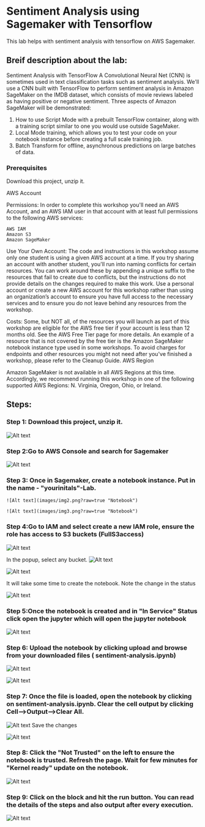 # Sentiment Analysis using Sagemaker with Tensorflow


This lab helps with sentiment analysis with tensorflow on AWS Sagemaker.

## Breif description about the lab: 
Sentiment Analysis with TensorFlow
A Convolutional Neural Net (CNN) is sometimes used in text classification tasks such as sentiment analysis. We'll use a CNN built with TensorFlow to perform sentiment analysis in Amazon SageMaker on the IMDB dataset, which consists of movie reviews labeled as having positive or negative sentiment. Three aspects of Amazon SageMaker will be demonstrated:

1) How to use Script Mode with a prebuilt TensorFlow container, along with a training script similar to one you would use outside SageMaker.
2) Local Mode training, which allows you to test your code on your notebook instance before creating a full scale training job.
3) Batch Transform for offline, asynchronous predictions on large batches of data.

### Prerequisites

Download this project, unzip it.

AWS Account

Permissions: In order to complete this workshop you'll need an AWS Account, and an AWS IAM user in that account with at least full permissions to the following AWS services:

    AWS IAM
    Amazon S3
    Amazon SageMaker
  
   
Use Your Own Account: The code and instructions in this workshop assume only one student is using a given AWS account at a time. If you try sharing an account with another student, you'll run into naming conflicts for certain resources. You can work around these by appending a unique suffix to the resources that fail to create due to conflicts, but the instructions do not provide details on the changes required to make this work. Use a personal account or create a new AWS account for this workshop rather than using an organization’s account to ensure you have full access to the necessary services and to ensure you do not leave behind any resources from the workshop.

Costs: Some, but NOT all, of the resources you will launch as part of this workshop are eligible for the AWS free tier if your account is less than 12 months old. See the AWS Free Tier page for more details. An example of a resource that is not covered by the free tier is the Amazon SageMaker notebook instance type used in some workshops. To avoid charges for endpoints and other resources you might not need after you've finished a workshop, please refer to the Cleanup Guide.
AWS Region

Amazon SageMaker is not available in all AWS Regions at this time. Accordingly, we recommend running this workshop in one of the following supported AWS Regions: N. Virginia, Oregon, Ohio, or Ireland.


## Steps:

### Step 1: Download this project, unzip it.
![Alt text](images/img0.png?raw=true "Download project zip")



### Step 2:Go to AWS Console and search for Sagemaker
![Alt text](images/img1.png?raw=true "AWS Console - Sagemaker")
### Step 3: Once in Sagemaker, create a notebook instance. Put in the name - "yourinitals"-Lab. 
    ![Alt text](images/img2.png?raw=true "Notebook")
    
    ![Alt text](images/img3.png?raw=true "Notebook")
### Step 4:Go to IAM and select create a new IAM role, ensure the role has access to S3 buckets (FullS3access)
![Alt text](images/img4.png?raw=true "Notebook")

In the popup, select any bucket.
![Alt text](images/img5.png?raw=true "Notebook")


![Alt text](images/img6.png?raw=true "Notebook")

It will take some time to create the notebook. Note the change in the status

![Alt text](images/img7.png?raw=true "Notebook")

### Step 5:Once the notebook is created and in "In Service" Status click open the jupyter which will open the jupyter notebook

![Alt text](images/img8.png?raw=true "Notebook")



### Step 6: Upload the notebook by clicking upload and browse from your downloaded files ( 	sentiment-analysis.ipynb)

![Alt text](images/img10.png?raw=true "Notebook")

![Alt text](images/img11.png?raw=true "Notebook")

### Step 7: Once the file is loaded, open the notebook by clicking on sentiment-analysis.ipynb. Clear the cell output by clicking Cell-->Output-->Clear All. 
![Alt text](images/img12.png?raw=true "Notebook")
Save the changes


![Alt text](images/img14.png?raw=true "Notebook")

### Step 8: Click the "Not Trusted" on the left to ensure the notebook is trusted. Refresh the page. Wait for few minutes for "Kernel ready" update on the notebook. 
![Alt text](images/img15.png?raw=true "Notebook")

### Step 9: Click on the block and hit the run button. You can read the details of the steps and also output after every execution.


![Alt text](images/img13.png?raw=true "Notebook")




